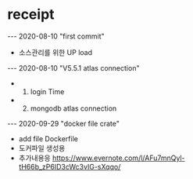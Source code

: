 # receipt

--- 2020-08-10   "first commit"
* 소스관리를 위한 UP load
 
--- 2020-08-10   "V5.5.1 atlas connection"
* 1. login Time
* 2. mongodb atlas connection

--- 2020-09-29   "docker file crate"
* add file Dockerfile
* 도커파일 생성용 
* 추가내용응 https://www.evernote.com/l/AFu7mnQyl-tH66b_zP6ID3cWc3vIG-sXqqo/
    

